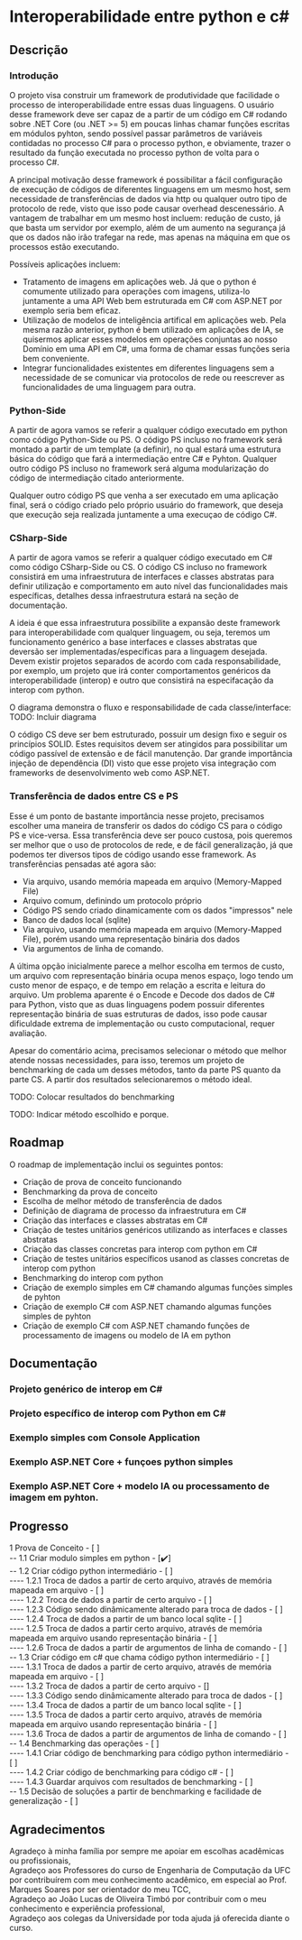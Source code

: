 # Interoperabilidade entre python e c#  
## Descrição  

### Introdução

O projeto visa construir um framework de produtividade que facilidade o processo de interoperabilidade entre essas duas linguagens. O usuário desse framework deve ser capaz de a partir de um código em C# rodando sobre .NET Core (ou .NET >= 5) em poucas linhas chamar funções 
escritas em módulos pyhton, sendo possível passar parâmetros de variáveis contidadas no processo C# para o processo python, e obviamente, trazer 
o resultado da função executada no processo python de volta para o processo C#.  

A principal motivação desse framework é possibilitar a fácil configuração de execução de códigos de diferentes linguagens em um mesmo host, sem necessidade
de transferências de dados via http ou qualquer outro tipo de protocolo de rede, visto que isso pode causar overhead descenessário. A vantagem de trabalhar em um mesmo host
incluem: redução de custo, já que basta um servidor por exemplo, além de um aumento na segurança já que os dados não irão trafegar na rede, mas apenas na máquina em que os processos estão executando.

Possíveis aplicações incluem:  
* Tratamento de imagens em aplicações web. Já que o python é comumente utilizado para operações com imagens, utiliza-lo juntamente a uma API Web bem estruturada em C# com ASP.NET por exemplo seria bem eficaz.
* Utilização de modelos de inteligência artifical em aplicações web. Pela mesma razão anterior, python é bem utilizado em aplicações de IA, se quisermos aplicar esses modelos em operações conjuntas ao nosso Domínio em uma API em C#, uma forma de chamar essas funções seria bem conveniente.
* Integrar funcionalidades existentes em diferentes linguagens sem a necessidade de se comunicar via protocolos de rede ou reescrever as funcionalidades de uma linguagem para outra.  

### Python-Side  

A partir de agora vamos se referir a qualquer código executado em python como código Python-Side ou PS. O código PS incluso no framework será montado a partir de um template (a definir), no qual estará uma estrutura básica do código que fará a intermediação entre C# e Pyhton. Qualquer outro código PS incluso no framework será alguma modularização do código de intermediação citado anteriormente.  

Qualquer outro código PS que venha a ser executado em uma aplicação final, será o código criado pelo próprio usuário do framework, que deseja que execução seja realizada juntamente a uma execuçao de código C#.

### CSharp-Side  

A partir de agora vamos se referir a qualquer código executado em C# como código CSharp-Side ou CS. O código CS incluso no framework consistirá em uma infraestrutura de interfaces e classes abstratas para definir utilização e comportamento em auto nível das funcionalidades mais específicas, detalhes dessa infraestrutura estará na seção de documentação.  

A ideia é que essa infraestrutura possibilite a expansão deste framework para interoperabilidade com qualquer linguagem, ou seja, teremos um funcionamento genérico a base interfaces e classes abstratas que deversão ser implementadas/específicas para a linguagem desejada. Devem existir projetos separados de acordo com cada responsabilidade, por exemplo, um projeto que irá conter comportamentos genéricos da interoperabilidade (interop) e outro que consistirá na especifacação da interop com python.  

O diagrama demonstra o fluxo e responsabilidade de cada classe/interface:  
TODO: Incluir diagrama  

O código CS deve ser bem estruturado, possuir um design fixo e seguir os princípios SOLID. Estes requisitos devem ser atingidos para possibilitar um código passível de extensão e de fácil manutenção. Dar grande importância injeção de dependência (DI) visto que esse projeto visa integração com frameworks de desenvolvimento web como ASP.NET.

### Transferência de dados entre CS e PS  

Esse é um ponto de bastante importância nesse projeto, precisamos escolher uma maneira de transferir os dados do código CS para o código PS e vice-versa. Essa transferência deve ser pouco custosa, pois queremos ser melhor que o uso de protocolos de rede, e de fácil generalização, já que podemos ter diversos tipos de código usando esse framework. As transferências pensadas até agora são:  
* Via arquivo, usando memória mapeada em arquivo (Memory-Mapped File)  
* Arquivo comum, definindo um protocolo próprio
* Código PS sendo criado dinamicamente com os dados "impressos" nele
* Banco de dados local (sqlite)
* Via arquivo, usando memória mapeada em arquivo (Memory-Mapped File), porém usando uma representação binária dos dados
* Via argumentos de linha de comando.

A última opção inicialmente parece a melhor escolha em termos de custo, um arquivo com representação binária ocupa menos espaço, logo tendo um custo menor de espaço, e de tempo em relação a escrita e leitura do arquivo. Um problema aparente é o Encode e Decode dos dados de C# para Python, visto que as duas linguagens podem possuir diferentes representação binária de suas estruturas de dados, isso pode causar dificuldade extrema de implementação ou custo computacional, requer avaliação.  

Apesar do comentário acima, precisamos selecionar o método que melhor atende nossas necessidades, para isso, teremos um projeto de benchmarking de cada um desses métodos, tanto da parte PS quanto da parte CS. A partir dos resultados selecionaremos o método ideal.  

TODO: Colocar resultados do benchmarking  

TODO: Indicar método escolhido e porque.  

## Roadmap

O roadmap de implementação inclui os seguintes pontos:
* Criação de prova de conceito funcionando
* Benchmarking da prova de conceito
* Escolha de melhor método de transferência de dados
* Definição de diagrama de processo da infraestrutura em C#
* Criação das interfaces e classes abstratas em C#
* Criação de testes unitários genéricos utilizando as interfaces e classes abstratas
* Criação das classes concretas para interop com python em C#
* Criação de testes unitários específicos usanod as classes concretas de interop com python
* Benchmarking do interop com python
* Criação de exemplo simples em C# chamando algumas funções simples de pyhton
* Criação de exemplo C# com ASP.NET chamando algumas funções simples de pyhton
* Criação de exemplo C# com ASP.NET chamando funções de processamento de imagens ou modelo de IA em python  

## Documentação

### Projeto genérico de interop em C#

### Projeto específico de interop com Python em C#

### Exemplo simples com Console Application

### Exemplo ASP.NET Core + funçoes python simples

### Exemplo ASP.NET Core + modelo IA ou processamento de imagem em pyhton.

## Progresso  
1 Prova de Conceito - [ ]  
-- 1.1 Criar modulo simples em python - [:heavy_check_mark:]  
-- 1.2 Criar código python intermediário - [ ]  
---- 1.2.1 Troca de dados a partir de certo arquivo, através de memória mapeada em arquivo - [ ]  
---- 1.2.2 Troca de dados a partir de certo arquivo - [ ]  
---- 1.2.3 Código sendo dinâmicamente alterado para troca de dados - [ ]  
---- 1.2.4 Troca de dados a partir de um banco local sqlite - [ ]  
---- 1.2.5 Troca de dados a partir certo arquivo, através de memória mapeada em arquivo usando representação binária - [ ]  
---- 1.2.6 Troca de dados a partir de argumentos de linha de comando - [ ]  
-- 1.3 Criar código em c# que chama código python intermediário - [ ]  
---- 1.3.1 Troca de dados a partir de certo arquivo, através de memória mapeada em arquivo - [ ]  
---- 1.3.2 Troca de dados a partir de certo arquivo -  []  
---- 1.3.3 Código sendo dinâmicamente alterado para troca de dados - [ ]  
---- 1.3.4 Troca de dados a partir de um banco local sqlite - [ ]  
---- 1.3.5 Troca de dados a partir certo arquivo, através de memória mapeada em arquivo usando representação binária - [ ]  
---- 1.3.6 Troca de dados a partir de argumentos de linha de comando - [ ]  
-- 1.4 Benchmarking das operações - [ ]  
---- 1.4.1 Criar código de benchmarking para código python intermediário - [ ]  
---- 1.4.2 Criar código de benchmarking para código c# - [ ]   
---- 1.4.3 Guardar arquivos com resultados de benchmarking - [ ]  
-- 1.5 Decisão de soluções a partir de benchmarking e facilidade de generalização - [ ]  

## Agradecimentos  
Agradeço à minha família por sempre me apoiar em escolhas acadêmicas ou profissionais,  
Agradeço aos Professores do curso de Engenharia de Computação da UFC por contribuírem com meu conhecimento acadêmico, em especial ao Prof. Marques Soares por ser orientador do meu TCC,  
Agradeço ao João Lucas de Oliveira Timbó por contribuir com o meu conhecimento e experiência professional,  
Agradeço aos colegas da Universidade por toda ajuda já oferecida diante o curso.
